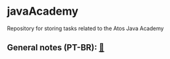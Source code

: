 # javaAcademy

Repository for storing tasks related to the Atos Java Academy

## General notes (PT-BR): [📝](https://docs.google.com/document/d/1uDyYJn_JoMYnpKqe2ifj11YiGPy3nQbi1KGh9r25GH4/edit?usp=sharing)
